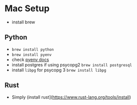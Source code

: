 # Mac Setup

* install brew

## Python

* `brew install python`
* `brew install pyenv`
* check [pyenv docs](https://github.com/pyenv/pyenv#homebrew-in-macos)
* install postgres if using psycopg2 `brew install postgresql`
* install `libpg` for psycopg 3 `brew install libpg`


## Rust

* Simply (install rust](https://www.rust-lang.org/tools/install)
